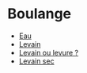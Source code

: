 # Boulange

* [Eau](eau.md)
* [Levain](levain.md)
* [Levain ou levure ?](levain-levure.md)
* [Levain sec](levain-sec.md)
